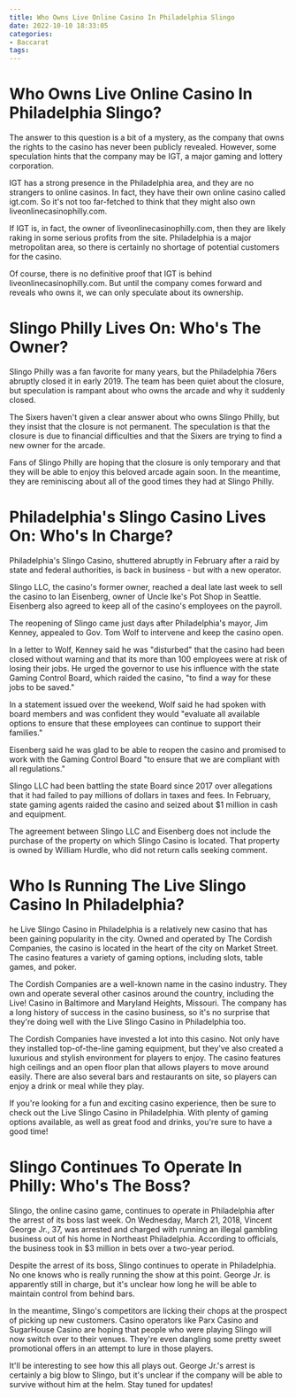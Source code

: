 ```yaml
---
title: Who Owns Live Online Casino In Philadelphia Slingo
date: 2022-10-10 18:33:05
categories:
- Baccarat
tags:
---
```



#  Who Owns Live Online Casino In Philadelphia Slingo?

The answer to this question is a bit of a mystery, as the company that owns the rights to the casino has never been publicly revealed. However, some speculation hints that the company may be IGT, a major gaming and lottery corporation.

IGT has a strong presence in the Philadelphia area, and they are no strangers to online casinos. In fact, they have their own online casino called igt.com. So it's not too far-fetched to think that they might also own liveonlinecasinophilly.com.

If IGT is, in fact, the owner of liveonlinecasinophilly.com, then they are likely raking in some serious profits from the site. Philadelphia is a major metropolitan area, so there is certainly no shortage of potential customers for the casino.

Of course, there is no definitive proof that IGT is behind liveonlinecasinophilly.com. But until the company comes forward and reveals who owns it, we can only speculate about its ownership.

#  Slingo Philly Lives On: Who's The Owner?

Slingo Philly was a fan favorite for many years, but the Philadelphia 76ers abruptly closed it in early 2019. The team has been quiet about the closure, but speculation is rampant about who owns the arcade and why it suddenly closed.

The Sixers haven't given a clear answer about who owns Slingo Philly, but they insist that the closure is not permanent. The speculation is that the closure is due to financial difficulties and that the Sixers are trying to find a new owner for the arcade.

Fans of Slingo Philly are hoping that the closure is only temporary and that they will be able to enjoy this beloved arcade again soon. In the meantime, they are reminiscing about all of the good times they had at Slingo Philly.

#  Philadelphia's Slingo Casino Lives On: Who's In Charge?

Philadelphia's Slingo Casino, shuttered abruptly in February after a raid by state and federal authorities, is back in business - but with a new operator.

Slingo LLC, the casino's former owner, reached a deal late last week to sell the casino to Ian Eisenberg, owner of Uncle Ike's Pot Shop in Seattle. Eisenberg also agreed to keep all of the casino's employees on the payroll.

The reopening of Slingo came just days after Philadelphia's mayor, Jim Kenney, appealed to Gov. Tom Wolf to intervene and keep the casino open.

In a letter to Wolf, Kenney said he was "disturbed" that the casino had been closed without warning and that its more than 100 employees were at risk of losing their jobs. He urged the governor to use his influence with the state Gaming Control Board, which raided the casino, "to find a way for these jobs to be saved."

In a statement issued over the weekend, Wolf said he had spoken with board members and was confident they would "evaluate all available options to ensure that these employees can continue to support their families."

Eisenberg said he was glad to be able to reopen the casino and promised to work with the Gaming Control Board "to ensure that we are compliant with all regulations."

Slingo LLC had been battling the state Board since 2017 over allegations that it had failed to pay millions of dollars in taxes and fees. In February, state gaming agents raided the casino and seized about $1 million in cash and equipment.

The agreement between Slingo LLC and Eisenberg does not include the purchase of the property on which Slingo Casino is located. That property is owned by William Hurdle, who did not return calls seeking comment.

#  Who Is Running The Live Slingo Casino In Philadelphia?

he Live Slingo Casino in Philadelphia is a relatively new casino that has been gaining popularity in the city. Owned and operated by The Cordish Companies, the casino is located in the heart of the city on Market Street. The casino features a variety of gaming options, including slots, table games, and poker.

The Cordish Companies are a well-known name in the casino industry. They own and operate several other casinos around the country, including the Live! Casino in Baltimore and Maryland Heights, Missouri. The company has a long history of success in the casino business, so it's no surprise that they're doing well with the Live Slingo Casino in Philadelphia too.

The Cordish Companies have invested a lot into this casino. Not only have they installed top-of-the-line gaming equipment, but they've also created a luxurious and stylish environment for players to enjoy. The casino features high ceilings and an open floor plan that allows players to move around easily. There are also several bars and restaurants on site, so players can enjoy a drink or meal while they play.

If you're looking for a fun and exciting casino experience, then be sure to check out the Live Slingo Casino in Philadelphia. With plenty of gaming options available, as well as great food and drinks, you're sure to have a good time!

#  Slingo Continues To Operate In Philly: Who's The Boss?

Slingo, the online casino game, continues to operate in Philadelphia after the arrest of its boss last week. On Wednesday, March 21, 2018, Vincent George Jr., 37, was arrested and charged with running an illegal gambling business out of his home in Northeast Philadelphia. According to officials, the business took in $3 million in bets over a two-year period.

Despite the arrest of its boss, Slingo continues to operate in Philadelphia. No one knows who is really running the show at this point. George Jr. is apparently still in charge, but it's unclear how long he will be able to maintain control from behind bars.

In the meantime, Slingo's competitors are licking their chops at the prospect of picking up new customers. Casino operators like Parx Casino and SugarHouse Casino are hoping that people who were playing Slingo will now switch over to their venues. They're even dangling some pretty sweet promotional offers in an attempt to lure in those players.

It'll be interesting to see how this all plays out. George Jr.'s arrest is certainly a big blow to Slingo, but it's unclear if the company will be able to survive without him at the helm. Stay tuned for updates!